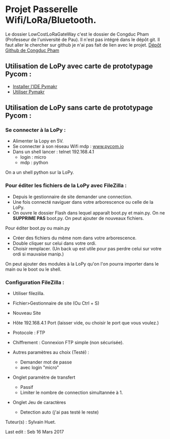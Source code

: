 # Projet Passerelle Wifi/LoRa/Bluetooth.

Le dossier LowCostLoRaGateWay c'est le dossier de Congduc Pham (Professeur de l'université de Pau).
Il n'est pas intégré dans le dépôt git. Il faut aller le chercher
sur github je n'ai pas fait de lien avec le projet.
[Dépôt Github de Congduc Pham](https://github.com/CongducPham/LowCostLoRaGw)

## Utilisation de LoPy avec carte de prototypage Pycom :


* [Installer l'IDE Pymakr](https://www.pycom.io/pymakr/)
* [Utiliser Pymakr](https://docs.pycom.io/pycom_esp32/pycom_esp32/toolsandfeatures.html#pymakr-ide)


## Utilisation de LoPy sans carte de prototypage Pycom :

### Se connecter à la LoPy :

* Alimenter la Lopy en 5V.
* Se connecter à son réseau Wifi mdp : www.pycom.io
* Dans un shell lancer : telnet 192.168.4.1
	* login : micro
	* mdp : python

On a un shell python sur la LoPy.

### Pour éditer les fichiers de la LoPy avec FileZilla :

* Depuis le gestionnaire de site demander une connection.
* Une fois connecté naviguer dans votre arborescence ou
celle de la LoPy.
*  On ouvre le dossier Flash dans lequel
apparaît boot.py et main.py. On ne **SUPPRIME PAS** boot.py.
On peut ajouter de nouveaux fichiers.

Pour éditer boot.py ou main.py 

* Créer des fichiers du même nom dans votre arborescence.
* Double cliquer sur celui dans votre ordi.
* Choisir remplacer. (Un back up est utile pour pas
perdre celui sur votre ordi si mauvaise manip.)

On peut ajouter des modules à la LoPy qu'on l'on pourra
importer dans le main ou le boot ou le shell.


### Configuration FileZilla :

* Utiliser filezilla.
* Fichier>Gestionnaire de site (Ou Ctrl + S)
* Nouveau Site
* Hôte 192.168.4.1 Port (laisser vide, ou choisir le port que vous voulez.)
* Protocole : FTP
* Chiffrement : Connexion FTP simple (non sécurisée).
* Autres paramètres au choix (Testé) : 
	 * Demander mot de passe
	 * avec login "micro"
* Onglet paramètre de transfert 
	* Passif
	* Limiter le nombre de connection simultannée à 1.

* Onglet Jeu de caractères
	* Detection auto (j'ai pas testé le reste)




Tuteur(s) : Sylvain Huet.


Last edit : Seb 16 Mars 2017

